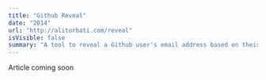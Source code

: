 ```yaml
---
title: "Github Reveal"
date: "2014"
url: "http://alitorbati.com/reveal"
isVisible: false
summary: "A tool to reveal a Github user's email address based on their email."
---
```


Article coming soon
